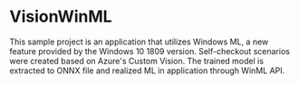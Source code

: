 # VisionWinML
This sample project is an application that utilizes Windows ML, a new feature provided by the Windows 10 1809 version.
Self-checkout scenarios were created based on Azure's Custom Vision.
The trained model is extracted to ONNX file and realized ML in application through WinML API.